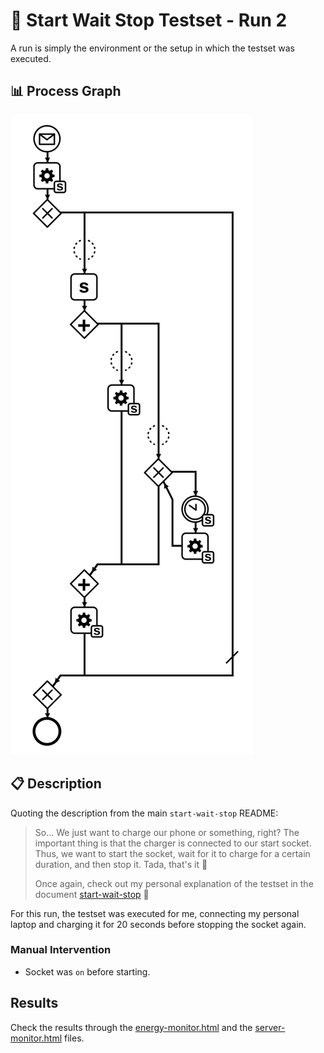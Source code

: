 # 🧪 Start Wait Stop Testset - Run 2

A run is simply the environment or the setup in which the testset was executed.

## 📊 Process Graph

![Process Diagram](https://raw.githubusercontent.com/ylkhayat/smart-socket-service/main/docs/testsets/start-wait-stop/start-wait-stop.svg)

## 📋 Description

Quoting the description from the main `start-wait-stop` README:

> So... We just want to charge our phone or something, right? The important thing is that the charger is connected to our start socket. Thus, we want to start the socket, wait for it to charge for a certain duration, and then stop it. Tada, that's it 🎉
>
> Once again, check out my personal explanation of the testset in the document [start-wait-stop](https://raw.githubusercontent.com/ylkhayat/smart-socket-service/main/docs/testsets/start-wait-stop.pdf) 🚀

For this run, the testset was executed for me, connecting my personal laptop and charging it for 20 seconds before stopping the socket again.

### Manual Intervention

- Socket was `on` before starting.

## Results

Check the results through the [energy-monitor.html](./energy-monitor.html) and the [server-monitor.html](./server-monitor.html) files.
